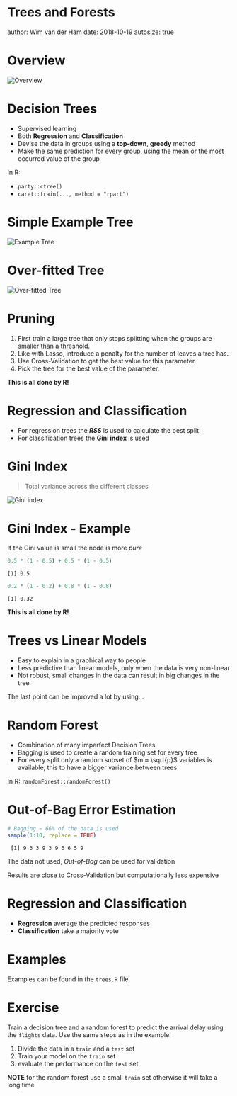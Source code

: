 Trees and Forests
========================================================
author: Wim van der Ham
date: 2018-10-19
autosize: true

Overview
========================================================

![Overview](./model_schema.jpg)

Decision Trees
========================================================

- Supervised learning
- Both **Regression** and **Classification**
- Devise the data in groups using a **top-down**, **greedy** method
- Make the same prediction for every group, using the mean or the most occurred value of the group

In R:

* `party::ctree()`
* `caret::train(..., method = "rpart")`

Simple Example Tree
========================================================

![Example Tree](./example_tree.png)

Over-fitted Tree
========================================================

![Over-fitted Tree](./overfitted_tree.png)

Pruning
========================================================

1. First train a large tree that only stops splitting when the groups are smaller than a threshold.
1. Like with Lasso, introduce a penalty for the number of leaves a tree has.
1. Use Cross-Validation to get the best value for this parameter.
1. Pick the tree for the best value of the parameter.

**This is all done by R!**

Regression and Classification
========================================================

- For regression trees the **$RSS$** is used to calculate the best split
- For classification trees the **Gini index** is used

Gini Index
========================================================

> Total variance across the different classes

![Gini index](./gini_index.png)

Gini Index - Example
========================================================

If the Gini value is small the node is more *pure*


```r
0.5 * (1 - 0.5) + 0.5 * (1 - 0.5)
```

```
[1] 0.5
```

```r
0.2 * (1 - 0.2) + 0.8 * (1 - 0.8)
```

```
[1] 0.32
```

**This is all done by R!**

Trees vs Linear Models
========================================================

- Easy to explain in a graphical way to people
- Less predictive than linear models, only when the data is very non-linear
- Not robust, small changes in the data can result in big changes in the tree

The last point can be improved a lot by using...

Random Forest
========================================================

- Combination of many imperfect Decision Trees
- Bagging is used to create a random training set for every tree
- For every split only a random subset of $m ≈ \sqrt{p}$ variables is available, this to have a bigger variance between trees

In R: `randomForest::randomForest()`

Out-of-Bag Error Estimation
========================================================


```r
# Bagging ~ 66% of the data is used
sample(1:10, replace = TRUE)
```

```
 [1] 9 3 3 9 3 9 6 6 5 9
```

The data not used, *Out-of-Bag* can be used for validation

Results are close to Cross-Validation but computationally less expensive

Regression and Classification
========================================================

- **Regression** average the predicted responses
- **Classification** take a majority vote

Examples
========================================================

Examples can be found in the `trees.R` file.

Exercise
========================================================

Train a decision tree and a random forest to predict the arrival delay using the `flights` data. Use the same steps as in the example:

1. Divide the data in a `train` and a `test` set
1. Train your model on the `train` set
1. evaluate the performance on the `test` set

**NOTE** for the random forest use a small `train` set otherwise it will take a long time

